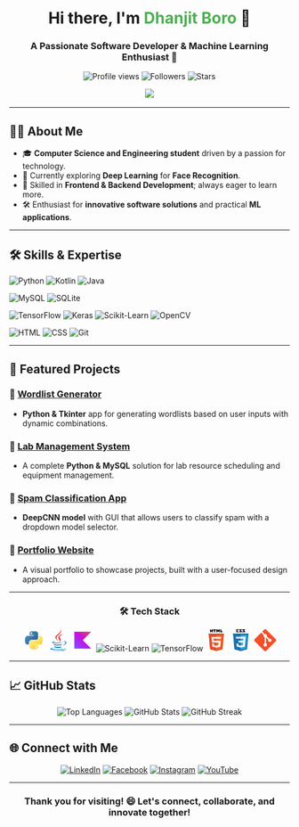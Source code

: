 <h1 align="center">Hi there, I'm <span style="color: #4CAF50;">Dhanjit Boro</span> 👋</h1>
<h3 align="center">A Passionate Software Developer & Machine Learning Enthusiast 🚀</h3>

<p align="center">
  <img src="https://komarev.com/ghpvc/?username=dhanjit97&label=Profile%20views&color=0e75b6&style=flat-square" alt="Profile views" /> 
  <img src="https://img.shields.io/github/followers/dhanjit97?label=Followers" alt="Followers" />
  <img src="https://img.shields.io/github/stars/dhanjit97?label=Stars" alt="Stars" />
</p>

<div align="center">
  <img src="https://media.giphy.com/media/qgQUggAC3Pfv687qPC/giphy.gif" width="500px"/>
</div>

---

## 🙋‍♂️ About Me

- 🎓 **Computer Science and Engineering student** driven by a passion for technology.
- 🌱 Currently exploring **Deep Learning** for **Face Recognition**.
- 💼 Skilled in **Frontend & Backend Development**; always eager to learn more.
- 🛠️ Enthusiast for **innovative software solutions** and practical **ML applications**.

---

## 🛠️ Skills & Expertise

<!-- Programming Languages -->
![Python](https://img.shields.io/badge/-Python-000?&logo=Python) 
![Kotlin](https://img.shields.io/badge/-Kotlin-000?&logo=Kotlin) 
![Java](https://img.shields.io/badge/-Java-000?&logo=Java)

<!-- Databases -->
![MySQL](https://img.shields.io/badge/-MySQL-000?&logo=mysql) 
![SQLite](https://img.shields.io/badge/-SQLite-000?&logo=sqlite)

<!-- Machine Learning Tools -->
![TensorFlow](https://img.shields.io/badge/-TensorFlow-000?&logo=tensorflow) 
![Keras](https://img.shields.io/badge/-Keras-000?&logo=keras) 
![Scikit-Learn](https://img.shields.io/badge/-Scikit_Learn-000?&logo=scikitlearn) 
![OpenCV](https://img.shields.io/badge/-OpenCV-000?&logo=opencv)

<!-- Development & Other Tools -->
![HTML](https://img.shields.io/badge/-HTML-000?&logo=html5) 
![CSS](https://img.shields.io/badge/-CSS-000?&logo=css3) 
![Git](https://img.shields.io/badge/-Git-000?&logo=git)


---

## 📌 Featured Projects

### 🔹 [Wordlist Generator](https://github.com/dhanjit97/WordlistGenerator-Python)
  - **Python & Tkinter** app for generating wordlists based on user inputs with dynamic combinations.
  
### 🔹 [Lab Management System](https://github.com/dhanjit97/lab-management-system-using-python)
  - A complete **Python & MySQL** solution for lab resource scheduling and equipment management.

### 🔹 [Spam Classification App](https://github.com/dhanjit97/Spam-Classification-app)
  - **DeepCNN model** with GUI that allows users to classify spam with a dropdown model selector.

### 🔹 [Portfolio Website](https://github.com/dhanjit97/WEB-PAGE-WITH-CHATGPT)
  - A visual portfolio to showcase projects, built with a user-focused design approach.

---

<h3 align="center">🛠️ Tech Stack</h3>
<p align="center">
  <img src="https://raw.githubusercontent.com/devicons/devicon/master/icons/python/python-original.svg" alt="Python" width="40" height="40"/> 
  <img src="https://raw.githubusercontent.com/devicons/devicon/master/icons/java/java-original.svg" alt="Java" width="40" height="40"/> 
  <img src="https://raw.githubusercontent.com/devicons/devicon/master/icons/kotlin/kotlin-original.svg" alt="Kotlin" width="40" height="40"/>
  <img src="https://upload.wikimedia.org/wikipedia/commons/0/05/Scikit_learn_logo_small.svg" alt="Scikit-Learn" width="40" height="40"/> 
  <img src="https://www.vectorlogo.zone/logos/tensorflow/tensorflow-icon.svg" alt="TensorFlow" width="40" height="40"/> 
  <img src="https://raw.githubusercontent.com/devicons/devicon/master/icons/html5/html5-original-wordmark.svg" alt="HTML" width="40" height="40"/> 
  <img src="https://raw.githubusercontent.com/devicons/devicon/master/icons/css3/css3-original-wordmark.svg" alt="CSS" width="40" height="40"/> 
  <img src="https://raw.githubusercontent.com/devicons/devicon/master/icons/git/git-original.svg" alt="Git" width="40" height="40"/> 
</p>

---

## 📈 GitHub Stats

<div align="center">
  <img src="https://github-readme-stats.vercel.app/api/top-langs?username=dhanjit97&show_icons=true&theme=radical&layout=compact" alt="Top Languages" height="180px" />
  <img src="https://github-readme-stats.vercel.app/api?username=dhanjit97&show_icons=true&theme=radical" alt="GitHub Stats" height="180px" />
  <img src="https://github-readme-streak-stats.herokuapp.com/?user=dhanjit97&theme=radical" alt="GitHub Streak" height="180px" />
</div>

---

## 🌐 Connect with Me

<p align="center">
  <a href="https://www.linkedin.com/in/dhanjit-boro-073796261" target="_blank"><img src="https://img.icons8.com/color/48/000000/linkedin.png" alt="LinkedIn"/></a>
  <a href="https://www.facebook.com/dhanjit.boro.37051" target="_blank"><img src="https://img.icons8.com/color/48/000000/facebook.png" alt="Facebook"/></a>
  <a href="https://www.instagram.com/silly_90s_kid" target="_blank"><img src="https://img.icons8.com/color/48/000000/instagram-new.png" alt="Instagram"/></a>
  <a href="https://youtube.com/@dhanjitboro1328" target="_blank"><img src="https://img.icons8.com/color/48/000000/youtube-play.png" alt="YouTube"/></a>
</p>

---

<h3 align="center">Thank you for visiting! 😄 Let's connect, collaborate, and innovate together!</h3>
